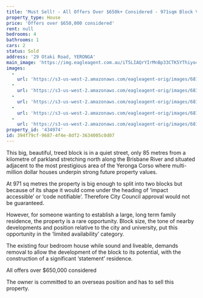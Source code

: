 ```yaml
---
title: 'Must Sell! - All Offers Over $650k+ Considered - 971sqm Block Very Close to Corso'
property_type: House
price: 'Offers over $650,000 considered'
rent: null
bedrooms: 4
bathrooms: 1
cars: 2
status: Sold
address: '29 Otaki Road, YERONGA'
main_image: 'https://img.eagleagent.com.au/iT5LIAQrYIrMnBp33CTK5YThiyo=/1280x854/smart/https://s3-us-west-2.amazonaws.com/eagleagent-orig/images/6819452/105781628-image-M.jpg'
images:
  -
    url: 'https://s3-us-west-2.amazonaws.com/eagleagent-orig/images/6819456/105781628-image-D.jpg'
  -
    url: 'https://s3-us-west-2.amazonaws.com/eagleagent-orig/images/6819455/105781628-image-C.jpg'
  -
    url: 'https://s3-us-west-2.amazonaws.com/eagleagent-orig/images/6819454/105781628-image-B.jpg'
  -
    url: 'https://s3-us-west-2.amazonaws.com/eagleagent-orig/images/6819453/105781628-image-A.jpg'
  -
    url: 'https://s3-us-west-2.amazonaws.com/eagleagent-orig/images/6819452/105781628-image-M.jpg'
property_id: '434974'
id: 394f79cf-9687-4f4e-8df2-3634005c0d07
---
```

This big, beautiful, treed block is in a quiet street, only 85 metres from a kilometre of parkland stretching north along the Brisbane River and situated adjacent to the most prestigious area of the Yeronga Corso where multi-million dollar houses underpin strong future property values.

At 971 sq metres the property is big enough to split into two blocks but because of its shape it would come under the heading of ‘impact accessible’ or ‘code notifiable’. Therefore City Council approval would not be guaranteed.

However, for someone wanting to establish a large, long term family residence, the property is a rare opportunity. Block size, the tone of nearby developments and position relative to the city and university, put this opportunity in the ‘limited availability’ category.

The existing four bedroom house while sound and liveable, demands removal to allow the development of the block to its potential, with the construction of a significant ‘statement’ residence.

All offers over $650,000 considered

The owner is committed to an overseas position and has to sell this property.